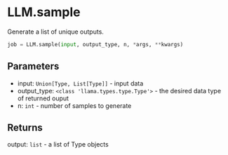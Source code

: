 # LLM.sample

Generate a list of unique outputs.

```python
job = LLM.sample(input, output_type, n, *args, **kwargs)
```

## Parameters

-   input: `Union[Type, List[Type]]` - input data
-   output_type: `<class 'llama.types.type.Type'>` - the desired data type of returned ouput
-   n: `int` - number of samples to generate

## Returns

output: `list` - a list of Type objects
